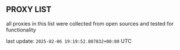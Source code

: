 ## PROXY LIST

all proxies in this list were collected from open sources and tested for functionality

last update: `2025-02-06 19:19:52.807832+00:00` UTC
